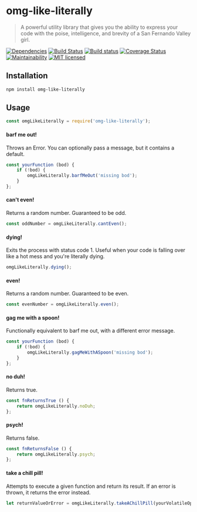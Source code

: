 # omg-like-literally

> A powerful utility library that gives you the ability to express your code with the poise, intelligence, and brevity of a San Fernando Valley girl.

[![Dependencies](http://img.shields.io/david/codearoni/omg-like-literally.svg?branch=master)](https://david-dm.org/codearoni/omg-like-literally)
[![Build Status](https://travis-ci.org/codearoni/omg-like-literally.svg?branch=master)](https://travis-ci.org/codearoni/omg-like-literally)
[![Build status](https://ci.appveyor.com/api/projects/status/lv9br48iq6gw8915?svg=true)](https://ci.appveyor.com/project/codearoni/omg-like-literally)
[![Coverage Status](https://coveralls.io/repos/github/codearoni/omg-like-literally/badge.svg?branch=master)](https://coveralls.io/github/codearoni/omg-like-literally?branch=master)
[![Maintainability](https://api.codeclimate.com/v1/badges/cb68292f3623533c30e2/maintainability)](https://codeclimate.com/github/codearoni/omg-like-literally/maintainability)
[![MIT licensed](https://img.shields.io/badge/license-MIT-blue.svg)](https://opensource.org/licenses/MIT)

## Installation

```bash
npm install omg-like-literally
```

## Usage

```javascript
const omgLikeLiterally = require('omg-like-literally');
```

#### barf me out!

Throws an Error. You can optionally pass a message, but it contains a default.

```javascript
const yourFunction (bod) {
    if (!bod) {
        omgLikeLiterally.barfMeOut('missing bod');
    }
};
```

#### can't even!

Returns a random number. Guaranteed to be odd.

```javascript
const oddNumber = omgLikeLiterally.cantEven();
```

#### dying!

Exits the process with status code 1. Useful when your code is falling over like a hot mess and you're literally dying.

```javascript
omgLikeLiterally.dying();
```

#### even!

Returns a random number. Guaranteed to be even.

```javascript
const evenNumber = omgLikeLiterally.even();
```

#### gag me with a spoon!

Functionally equivalent to barf me out, with a different error message.

```javascript
const yourFunction (bod) {
    if (!bod) {
        omgLikeLiterally.gagMeWithASpoon('missing bod');
    }
};
```

#### no duh!

Returns true.

```javascript
const fnReturnsTrue () {
    return omgLikeLiterally.noDuh;
};
```

#### psych!

Returns false.

```javascript
const fnReturnsFalse () {
    return omgLikeLiterally.psych;
};
```

#### take a chill pill!

Attempts to execute a given function and return its result. If an error is thrown, it returns the error instead.

```javascript
let returnValueOrError = omgLikeLiterally.takeAChillPill(yourVolatileOperation);
```


